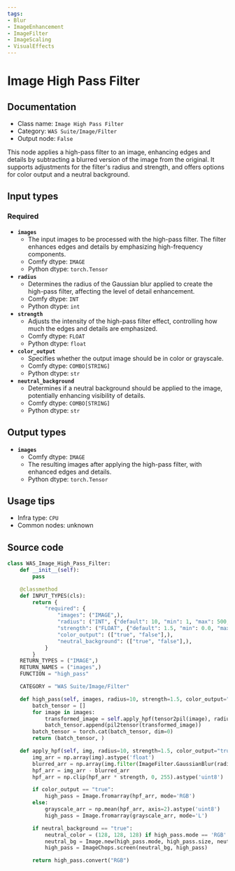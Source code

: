 ```yaml
---
tags:
- Blur
- ImageEnhancement
- ImageFilter
- ImageScaling
- VisualEffects
---
```


# Image High Pass Filter
## Documentation
- Class name: `Image High Pass Filter`
- Category: `WAS Suite/Image/Filter`
- Output node: `False`

This node applies a high-pass filter to an image, enhancing edges and details by subtracting a blurred version of the image from the original. It supports adjustments for the filter's radius and strength, and offers options for color output and a neutral background.
## Input types
### Required
- **`images`**
    - The input images to be processed with the high-pass filter. The filter enhances edges and details by emphasizing high-frequency components.
    - Comfy dtype: `IMAGE`
    - Python dtype: `torch.Tensor`
- **`radius`**
    - Determines the radius of the Gaussian blur applied to create the high-pass filter, affecting the level of detail enhancement.
    - Comfy dtype: `INT`
    - Python dtype: `int`
- **`strength`**
    - Adjusts the intensity of the high-pass filter effect, controlling how much the edges and details are emphasized.
    - Comfy dtype: `FLOAT`
    - Python dtype: `float`
- **`color_output`**
    - Specifies whether the output image should be in color or grayscale.
    - Comfy dtype: `COMBO[STRING]`
    - Python dtype: `str`
- **`neutral_background`**
    - Determines if a neutral background should be applied to the image, potentially enhancing visibility of details.
    - Comfy dtype: `COMBO[STRING]`
    - Python dtype: `str`
## Output types
- **`images`**
    - Comfy dtype: `IMAGE`
    - The resulting images after applying the high-pass filter, with enhanced edges and details.
    - Python dtype: `torch.Tensor`
## Usage tips
- Infra type: `CPU`
- Common nodes: unknown


## Source code
```python
class WAS_Image_High_Pass_Filter:
    def __init__(self):
        pass

    @classmethod
    def INPUT_TYPES(cls):
        return {
            "required": {
                "images": ("IMAGE",),
                "radius": ("INT", {"default": 10, "min": 1, "max": 500, "step": 1}),
                "strength": ("FLOAT", {"default": 1.5, "min": 0.0, "max": 255.0, "step": 0.1}),
                "color_output": (["true", "false"],),
                "neutral_background": (["true", "false"],),
            }
        }
    RETURN_TYPES = ("IMAGE",)
    RETURN_NAMES = ("images",)
    FUNCTION = "high_pass"

    CATEGORY = "WAS Suite/Image/Filter"

    def high_pass(self, images, radius=10, strength=1.5, color_output="true", neutral_background="true"):
        batch_tensor = []
        for image in images:
            transformed_image = self.apply_hpf(tensor2pil(image), radius, strength, color_output, neutral_background)
            batch_tensor.append(pil2tensor(transformed_image))
        batch_tensor = torch.cat(batch_tensor, dim=0)
        return (batch_tensor, )

    def apply_hpf(self, img, radius=10, strength=1.5, color_output="true", neutral_background="true"):
        img_arr = np.array(img).astype('float')
        blurred_arr = np.array(img.filter(ImageFilter.GaussianBlur(radius=radius))).astype('float')
        hpf_arr = img_arr - blurred_arr
        hpf_arr = np.clip(hpf_arr * strength, 0, 255).astype('uint8')

        if color_output == "true":
            high_pass = Image.fromarray(hpf_arr, mode='RGB')
        else:
            grayscale_arr = np.mean(hpf_arr, axis=2).astype('uint8')
            high_pass = Image.fromarray(grayscale_arr, mode='L')

        if neutral_background == "true":
            neutral_color = (128, 128, 128) if high_pass.mode == 'RGB' else 128
            neutral_bg = Image.new(high_pass.mode, high_pass.size, neutral_color)
            high_pass = ImageChops.screen(neutral_bg, high_pass)

        return high_pass.convert("RGB")

```
